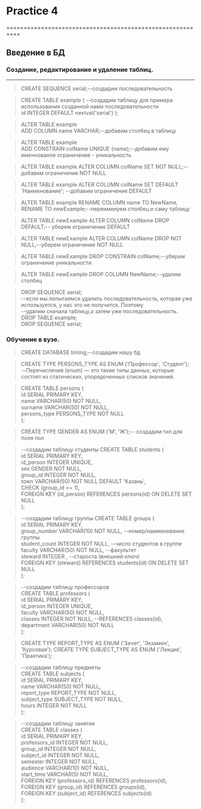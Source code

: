 # Practice 4
==========================================================

## Введение в БД

### Создание, редактирование и удаление таблиц.
------------------
> CREATE SEQUENCE serial;--создадим последовательность

>CREATE TABLE example ( --создадим таблицу для примера использования созданной нами последовательности  
	id INTEGER DEFAULT nextval('serial')
);

>ALTER TABLE example   
ADD COLUMN name VARCHAR;--добавим столбец в таблицу  

>ALTER TABLE example  
ADD CONSTRAIN colName UNIQUE (name);--добавим ему именнованое ограничение - уникальность    

>ALTER TABLE example ALTER COLUMN colName SET NOT NULL;--добавим ограничение NOT NULL

>ALTER TABLE example ALTER COLUMN colName SET DEFAULT 'Наименование'; --добавим ограничение  DEFAULT

>ALTER TABLE example RENAME COLUMN name TO NewName,  RENAME TO newExample;--переименуем столбец и саму таблицу

>ALTER TABLE newExample ALTER COLUMN colName DROP DEFAULT;-- уберем ограничение DEFAULT

>ALTER TABLE newExample ALTER COLUMN colName DROP NOT NULL;--уберем ограничение NOT NULL

>ALTER TABLE newExample DROP CONSTRAIN colName;--уберем ограничение уникальности

>ALTER TABLE newExample DROP COLUMN NewName;--удалим столбец  

>DROP SEQUENCE serial;  
--если мы попытаемся удалить последовательность, которая уже используется, у нас это не получится. Поэтому  
--удалим сначала таблицу,а затем уже последовательность.  
DROP TABLE example;  
DROP SEQUENCE serial;  

### Обучение в вузе.

> CREATE DATABASE timing;--создадим нашу бд  

>CREATE TYPE PERSONS_TYPE AS ENUM ('Профессор', 'Студент');  
--Перечисления (enum) — это такие типы данных, которые состоят из статических, упорядоченных списков значений.  

>CREATE TABLE persons (  
id SERIAL PRIMARY KEY,  
name VARCHAR(50) NOT NULL,  
surname VARCHAR(50) NOT NULL,  
persons_type PERSONS_TYPE NOT NULL  
);  

>CREATE TYPE GENDER AS ENUM ('М', 'Ж');-- создадим тип для поля пол  

>--создадим таблицу студенты
CREATE TABLE students (   
	id SERIAL PRIMARY KEY,  
	id_person INTEGER UNIQUE,  
	sex GENDER NOT NULL,  
	group_id INTEGER NOT NULL,  
	town VARCHAR(50) NOT NULL DEFAULT 'Казань',  
	CHECK (group_id >= 1),  
	FOREIGN KEY (id_person) REFERENCES persons(id) ON DELETE SET NULL  
);  

>--создадим таблицу группы
CREATE TABLE groups (  
	id SERIAL PRIMARY KEY,  
	group_number VARCHAR(10) NOT NULL, --номер/наименование группы  
	student_count INTEGER NOT NULL, --число студентов в группе  
	faculty VARCHAR(50) NOT NULL, --факультет  
	steward INTEGER , --староста (внешний ключ)  
	FOREIGN KEY (steward) REFERENCES students(id)  ON DELETE SET NULL   
);  

>--создадим таблицу профессоров  
CREATE TABLE professors (  
	id SERIAL PRIMARY KEY,  
	id_person INTEGER UNIQUE,  
	faculty VARCHAR(50) NOT NULL,   
	classes INTEGER NOT NULL, --REFERENCES classes(id),   
	department VARCHAR(50) NOT NULL 	  
);  


>CREATE TYPE REPORT_TYPE AS ENUM ('Зачет', 'Экзамен', 'Курсовая');
CREATE TYPE SUBJECT_TYPE AS ENUM ('Лекция', 'Практика');

>--создадим таблицу предметы  
CREATE TABLE subjects (  
	id SERIAL PRIMARY KEY,  
	name VARCHAR(50) NOT NULL,  
	report_type REPORT_TYPE NOT NULL,  
	subject_type SUBJECT_TYPE NOT NULL,  
	hours INTEGER NOT NULL  
);  

>--создадим таблицу занятия  
CREATE TABLE classes (  
	id SERIAL PRIMARY KEY,  
	professors_id INTEGER NOT NULL,  
	group_id INTEGER NOT NULL,  
	subject_id INTEGER NOT NULL,  
	semester INTEGER NOT NULL,  
	audience VARCHAR(10) NOT NULL,  
	start_time VARCHAR(5) NOT NULL,  
	FOREIGN KEY (professors_id)  REFERENCES professors(id),  
	FOREIGN KEY (group_id) REFERENCES groups(id),  
	FOREIGN KEY (subject_id) REFERENCES subjects(id)  
);  
